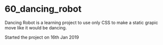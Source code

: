# 60_dancing_robot
Dancing Robot is a learning project to use only CSS to make a static grapic move like it would be dancing.
<p>Started the project on 16th Jan 2019</p>
